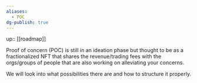 ```yaml
---
aliases:
  - POC
dg-publish: true
---
```

up:: [[roadmap]]

Proof of concern (POC) is still in an ideation phase but thought to be as a fractionalized NFT that shares the revenue/trading fees with the orgs/groups of people that are also working on alleviating your concerns.

We will look into what possibilities there are and how to structure it properly.
